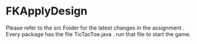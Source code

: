 # FKApplyDesign

Please refer to the src Folder for the latest changes in the assignment . Every package has the file TicTacToe.java . run that file to start the game.
